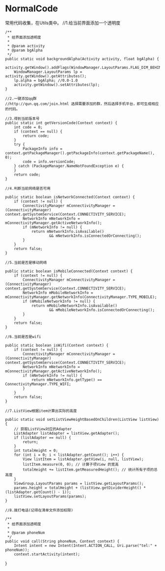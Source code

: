 # NormalCode
常用代码收集，在Utils类中。
 //1.给当前界面添加一个透明度

    /**
     * 给界面添加透明度
     *
     * @param activity
     * @param bgAlpha
     */
    public static void backgroundAlpha(Activity activity, float bgAlpha) {
        activity.getWindow().addFlags(WindowManager.LayoutParams.FLAG_DIM_BEHIND);
        WindowManager.LayoutParams lp = activity.getWindow().getAttributes();
        lp.alpha = bgAlpha; //0.0-1.0
        activity.getWindow().setAttributes(lp);
    }

    //2.一键添加qq群
    //http://qun.qq.com/join.html 选择需要添加的群，然后选择手机平台，即可生成相应的代码。

    //3.得到当前版本号
    public static int getVersionCode(Context context) {
        int code = 0;
        if (context == null) {
            return code;
        }
        try {
            PackageInfo info = context.getPackageManager().getPackageInfo(context.getPackageName(), 0);
            code = info.versionCode;
        } catch (PackageManager.NameNotFoundException e) {
        }
        return code;
    }

    //4.判断当前网络是否可用

    public static boolean isNetworkConnected(Context context) {
        if (context != null) {
            ConnectivityManager mConnectivityManager = (ConnectivityManager) context.getSystemService(Context.CONNECTIVITY_SERVICE);
            NetworkInfo mNetworkInfo = mConnectivityManager.getActiveNetworkInfo();
            if (mNetworkInfo != null) {
                return mNetworkInfo.isAvailable()
                        && mNetworkInfo.isConnectedOrConnecting();
            }
        }
        return false;
    }

    //5.当前是否是移动网络

    public static boolean isMobileConnected(Context context) {
        if (context != null) {
            ConnectivityManager mConnectivityManager = (ConnectivityManager) context.getSystemService(Context.CONNECTIVITY_SERVICE);
            NetworkInfo mMobileNetworkInfo = mConnectivityManager.getNetworkInfo(ConnectivityManager.TYPE_MOBILE);
            if (mMobileNetworkInfo != null) {
                return mMobileNetworkInfo.isAvailable()
                        && mMobileNetworkInfo.isConnectedOrConnecting();
            }
        }
        return false;
    }

    //6.当前是否是wifi

    public static boolean isWifi(Context context) {
        if (context != null) {
            ConnectivityManager mConnectivityManager = (ConnectivityManager) context.getSystemService(Context.CONNECTIVITY_SERVICE);
            NetworkInfo mNetworkInfo = mConnectivityManager.getActiveNetworkInfo();
            if (mNetworkInfo != null) {
                return mNetworkInfo.getType() == ConnectivityManager.TYPE_WIFI;
            }
        }
        return false;
    }

    //7.ListView根据item计算出实际的高度

    public static void setListViewHeightBasedOnChildren(ListView listView) {
        // 获取ListView对应的Adapter
        ListAdapter listAdapter = listView.getAdapter();
        if (listAdapter == null) {
            return;
        }
        int totalHeight = 0;
        for (int i = 0; i < listAdapter.getCount(); i++) {
            View listItem = listAdapter.getView(i, null, listView);
            listItem.measure(0, 0); // 计算子项View 的宽高
            totalHeight += listItem.getMeasuredHeight(); // 统计所有子项的总高度
        }
        ViewGroup.LayoutParams params = listView.getLayoutParams();
        params.height = totalHeight + (listView.getDividerHeight() * (listAdapter.getCount() - 1));
        listView.setLayoutParams(params);
    }

    //8.拨打电话(记得在清单文件添加权限)

    /**
     * 给界面添加透明度
     *
     * @param phoneNum
     */
    public void call(String phoneNum, Context context) {
        Intent intent = new Intent(Intent.ACTION_CALL, Uri.parse("tel:" + phoneNum));
        context.startActivity(intent);
}
